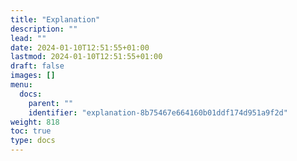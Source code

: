 ```yaml
---
title: "Explanation"
description: ""
lead: ""
date: 2024-01-10T12:51:55+01:00
lastmod: 2024-01-10T12:51:55+01:00
draft: false
images: []
menu:
  docs:
    parent: ""
    identifier: "explanation-8b75467e664160b01ddf174d951a9f2d"
weight: 818
toc: true
type: docs
---
```

